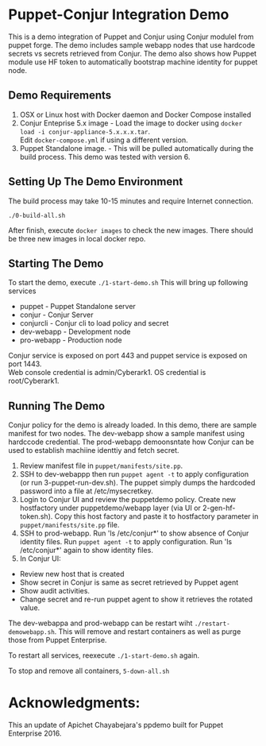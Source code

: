 # Puppet-Conjur Integration Demo
This is a demo  integration of Puppet and Conjur using Conjur modulel from puppet forge. The demo includes sample webapp nodes that use hardcode secrets vs secrets retrieved from Conjur. 
The demo also shows how Puppet module use HF token to automatically bootstrap machine identity for puppet node. 

## Demo Requirements
1. OSX or Linux host with Docker daemon and Docker Compose installed
2. Conjur Enteprise 5.x image - Load the image to docker using `docker load -i conjur-appliance-5.x.x.x.tar`.  
Edit `docker-compose.yml` if using a different version. 
3. Puppet Standalone image. - This will be pulled automatically during the build process. This demo was tested with version 6.

## Setting Up The Demo Environment
The build process may take 10-15 minutes and require Internet connection.

```
./0-build-all.sh
```

After finish, execute `docker images` to check the new images. There should be three new images in local docker repo. 


## Starting The Demo
To start the demo, execute `./1-start-demo.sh`
This will bring up following services
- puppet - Puppet Standalone server
- conjur - Conjur Server
- conjurcli - Conjur cli to load policy and secret
- dev-webapp - Development node
- pro-webapp - Production node

Conjur service is exposed on port 443 and puppet service is exposed on port 1443.  
Web console credential is admin/Cyberark1.
OS credential is root/Cyberark1.

## Running The Demo
Conjur policy for the demo is already loaded. In this demo, there are sample manifest for two nodes. The dev-webapp show a sample manifest using hardccode credential. The prod-webapp demoonsntate how Conjur can be used to establish machiine identtiy and fetch secret.
1) Review manifest file in `puppet/manifests/site.pp`. 
2) SSH to dev-webappp then run `puppet agent -t` to apply configuration (or run 3-puppet-run-dev.sh). The puppet simply dumps the hardcoded password into a file at /etc/mysecretkey.
3) Login to Conjur UI and review the puppetdemo policy. Create new hostfactory under puppetdemo/webapp layer (via UI or 2-gen-hf-token.sh). Copy this host factory and paste it to hostfactory parameter in `puppet/manifests/site.pp` file.
4) SSH to prod-webapp. Run 'ls /etc/conjur*' to show absence of Conjur identity files. Run `puppet agent -t` to apply configuration. Run 'ls /etc/conjur*' again to show identity files.
5) In Conjur UI:
  - Review new host that is created
  - Show secret in Conjur is same as secret retrieved by Puppet agent
  - Show audit activities.
  - Change secret and re-run puppet agent to show it retrieves the rotated value.

The dev-webappa and prod-webapp can be restart wiht `./restart-demowebapp.sh`. This will remove and restart containers as well as purge those from Puppet Enterprise.

To restart all services, reexecute `./1-start-demo.sh` again.

To stop and remove all containers, `5-down-all.sh`

# Acknowledgments:
This an update of Apichet Chayabejara's ppdemo built for Puppet Enterprise 2016.
